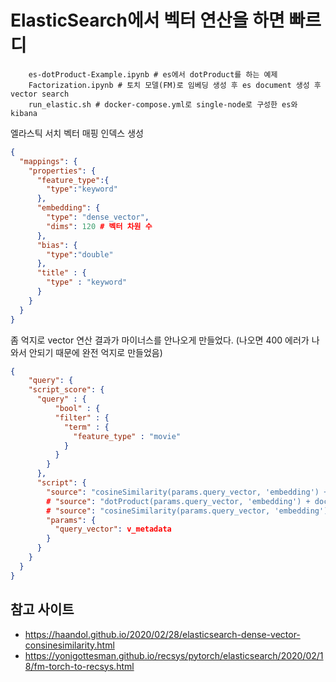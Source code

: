 # ElasticSearch에서 벡터 연산을 하면 빠르디
```
    es-dotProduct-Example.ipynb # es에서 dotProduct를 하는 예제 
    Factorization.ipynb # 토치 모델(FM)로 임베딩 생성 후 es document 생성 후 vector search
    run_elastic.sh # docker-compose.yml로 single-node로 구성한 es와 kibana
```
엘라스틱 서치 벡터 매핑 인덱스 생성
```json
{
  "mappings": {
    "properties": {
      "feature_type":{
        "type":"keyword"
      },
      "embedding": {
        "type": "dense_vector",
        "dims": 120 # 벡터 차원 수 
      },
      "bias": {
        "type":"double"
      },
      "title" : {
        "type" : "keyword"
      }
    }
  }
}
```
좀 억지로 vector 연산 결과가 마이너스를 안나오게 만들었다. (나오면 400 에러가 나와서 안되기 때문에 완전 억지로 만들었음)
```json
{
    "query": {
    "script_score": {
      "query" : {
          "bool" : {
          "filter" : {
            "term" : {
              "feature_type" : "movie" 
            }
          }
        }
      },
      "script": {
        "source": "cosineSimilarity(params.query_vector, 'embedding') + doc['bias'].value", 
        # "source": "dotProduct(params.query_vector, 'embedding') + doc['bias'].value", 
        # "source": "cosineSimilarity(params.query_vector, 'embedding') + 1.0", 
        "params": {
          "query_vector": v_metadata
        }
      }
    }
  }
}
```

## 참고 사이트
- https://haandol.github.io/2020/02/28/elasticsearch-dense-vector-consinesimilarity.html
- https://yonigottesman.github.io/recsys/pytorch/elasticsearch/2020/02/18/fm-torch-to-recsys.html